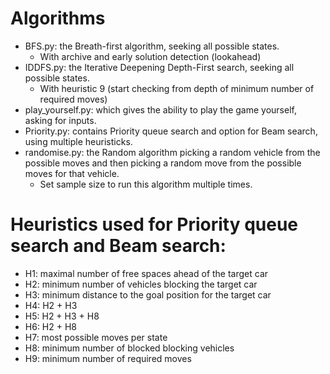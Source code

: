 # Algorithms
* BFS.py: the Breath-first algorithm, seeking all possible states. 
    * With archive and early solution detection (lookahead)
* IDDFS.py: the Iterative Deepening Depth-First search, seeking all possible states. 
    * With heuristic 9 (start checking from depth of minimum number of required moves)
* play_yourself.py: which gives the ability to play the game yourself, asking for inputs. 
* Priority.py: contains Priority queue search and option for Beam search, using multiple heuristicks. 
* randomise.py: the Random algorithm picking a random vehicle from the possible moves and then picking a random move from the possible moves for that vehicle. 
    * Set sample size to run this algorithm multiple times. 

# Heuristics used for Priority queue search and Beam search:
* H1: maximal number of free spaces ahead of the target car
* H2: minimum number of vehicles blocking the target car
* H3: minimum distance to the goal position for the target car
* H4: H2 + H3 
* H5: H2 + H3 + H8
* H6: H2 + H8
* H7: most possible moves per state 
* H8: minimum number of blocked blocking vehicles
* H9: minimum number of required moves